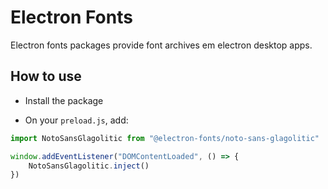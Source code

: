 # Electron Fonts

Electron fonts packages provide font archives em electron desktop apps.

## How to use

* Install the package

* On your `preload.js`, add:

```ts
import NotoSansGlagolitic from "@electron-fonts/noto-sans-glagolitic"

window.addEventListener("DOMContentLoaded", () => {
    NotoSansGlagolitic.inject()
})
```
